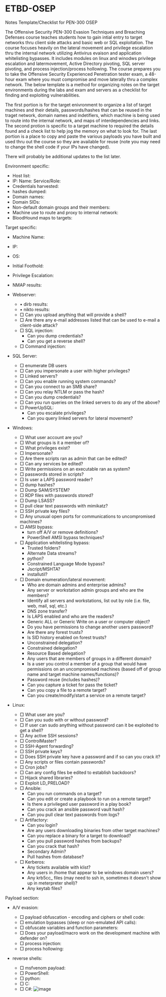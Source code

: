 # ETBD-OSEP
Notes Template/Checklist for PEN-300 OSEP

The Offensive Security PEN-300 Evasion Techniques and Breaching Defenses course teaches students how to gain intial entry to target networks thru client side attacks and basic web or SQL exploitation. The course focuses heavily on the lateral movement and privilege escalation thru the internal network utilizing Antivirus evaison and application whitelisting bypasses. It includes modules on linux and winodws privilege escalation and latermovement, Active Directory pivoting, SQL server pivoting, and process injection/process hollowing. The course prepares you to take the Offensive Security Experienced Penetration tester exam, a 48-hour exam where you must compromise and move laterally thru a complex network. The below template is a method for organizing notes on the target environments during the labs and exam and servers as a checklist for finding and exploiting vulnerabilities.

The first portion is for the target enivronment to organize a list of target machines and their details, passwords/hashes that can be reused in the traget network, domain names and indetifiers, which machine is being used to route into the internal network, and maps of interdependencies and links. The second protion is specific to a target machine to required the details found and a check list to help jog the memory on what to look for. The last portion is a place to copy and paste the various payloads you have built and used thru out the course so they are available for reuse (note you may need to change the shell code if your IPs have changed).

There will probably be additional updates to the list later.

Environment specific: 
- Host list:
- 	IP:	Name:	Service/Role:
- Credentials harvested:
- hashes dumped:
- Domain names:
- Domain SIDs:
- Non-default domain groups and their members:
- Machine use to route and proxy to internal network:
- BloodHound maps to targets:

Target specific: 
- Machine Name:
- IP:
- OS:
- Initial Foothold:
- Privilege Escalation:
- NMAP results:
 
- Webserver:
	- • dirb results:
	- • nikto results:
	- □ Can you upload anything that will provide a shell?
	- □ Are there any e-mail addresses listed that can be used to e-mail a client-side attack?
	- □ SQL injection: 
		-  Can you dump credentials? 
		-  Can you get a reverse shell?
	-  □ Command injection:

- SQL Server:
	- □ enumerate DB users
	- □ Can you impersonate a user with higher privileges?
	- □ Linked servers?
	- □ Can you enable running system commands?
	- □ Can you connect to an SMB share?
	- □ Can you relay NTLM or pass the hash?
	- □ Can you dump credentials?
	- □ Can you run queries on the linked servers to do any of the above?
	- □ PowerUpSQL:
		- Can you escalate privileges?
		- Can you query linked servers for lateral movement?

- Windows:
	- □ What user account are you?
	- □ What groups is it a member of?
	- □ What privileges exist?
	- □ Impersonate?
	- □ Are there scripts ran as admin that can be edited?
	- □ Can any services be edited?
	- □ Write permissions on an executable ran as system?
	- □ passwords stored in scripts?
	- □ Is user a LAPS password reader?
	- □ dump hashes?
	- □ Dump SAM/SYSTEM?
	- □ RDP files with passwords stored?
	- □ Dump LSASS?
	- □ pull clear text passwords with mimikatz?
	- □ SSH private key files?
	- □ Any unusual open ports for communications to uncompromised machines?
	- □ AMSI bypass:
		- turn off A/V or remove definitions?
		- PowerShell AMSI bypass techniques?
	- □ Application whitelisting bypass:
		- Trusted folders?
		- Alternate Data streams?
		- python?
		- Constrained Language Mode bypass?
		- Jscript/MSHTA?
		- installutil?
	- □ Domain enumeration/lateral movement:
		- Who are domain admins and enterprise admins?
		- Any server or workstation admin groups and who are the members?
		- Identify all servers and workstations, list out by role (i.e. file, web, mail, sql, etc.)
		- DNS zone transfer?
		- Is LAPS enabled and who are the readers?
		- Generic ALL or Generic Write on a user or computer object?
		- Do you have permissions to change another users password?
		- Are there any forest trusts?
		- Is SID history enabled on forest trusts?
		- Unconstrained delegation?
		- Constrained delegation?
		- Resource Based delegation?
		- Any users that are members of groups in a different domain?
		- Is a user you control a member of a group that would have permissions on an uncompromised machines (based off of group name and target machine names/functions)?
		- Password reuse (includes hashes)?
		- Can you capture a ticket for pass the ticket?
		- Can you copy a file to a remote target?
		- Can you create/modify/start a service on a remote target?

- Linux:
	- □ What user are you?
	- □ Can you sudo with or without password?
	- □ If user can sudo anything without password can it be exploited to get a shell?
	- □ Any active SSH sessions?
	- □ ControlMaster?
	- □ SSH-Agent forwarding?
	- □ SSH private keys?
	- □ Does SSH private key have a password and if so can you crack it?
	- □ Any scripts or files contain passwords?
	- □ Cron jobs?
	- □ Can any config files be edited to establish backdoors?
	- □ Hijack shared libraries?
	- □ Exploit LD_PRELOAD?
	- □ Ansible:
		- Can you run commands on a target?
		- Can you edit or create a playbook to run on a remote target?
		- Is there a privileged user password in a play book?
		- Can you crack an ansible password vault hash?
		- Can you pull clear text passwords from logs?
	- □ Artifactory:
		- Can you login?
		- Are any users downloading binaries from other target machines?
		- Can you replace a binary for a target to download?
		- Can you pull password hashes from backups?
		- Can you crack that hash?
		- Secondary Admin?
		- Pull hashes from database?
	- □ Kerberos:
		- Any tickets available with klist?
		- Any users in /home that appear to be windows domain users?
		- Any krb5cc_ files (may need to ssh in, sometimes it doesn't show up in meterpreter shell)?
		- Any keytab files?

Payload section:
- A/V evasion:
	- □ payload obfuscation - encoding and ciphers or shell code:
	- □ emulation bypasses (sleep or non-emulated API calls):
	- □ obfuscate variables and function parameters:
	- □ Does your payload/macro work on the development machine with defender on?
	- □ process injection:
	- □ process hollowing:
	
- reverse shells:
	- □ msfvenom payload:
	- □ PowerShell:
	- □ python:
	- □ C:
	- □ C#:
![image](https://user-images.githubusercontent.com/84335647/142711533-bf369919-6080-48b5-ae21-a62f628e6fee.png)

